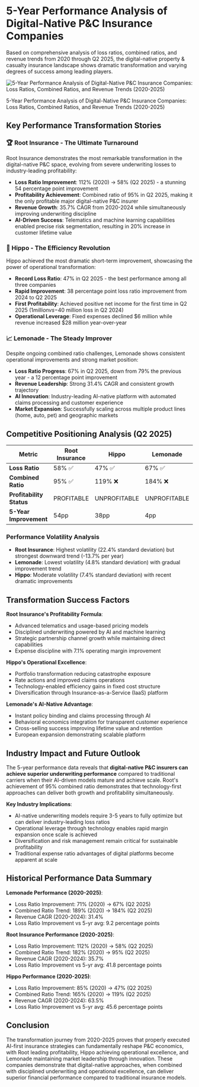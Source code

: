 # 5-Year Performance Analysis of Digital-Native P&C Insurance Companies

Based on comprehensive analysis of loss ratios, combined ratios, and revenue trends from 2020 through Q2 2025, the digital-native property & casualty insurance landscape shows dramatic transformation and varying degrees of success among leading players.

![5-Year Performance Analysis of Digital-Native P\&C Insurance Companies: Loss Ratios, Combined Ratios, and Revenue Trends (2020-2025)](https://ppl-ai-code-interpreter-files.s3.amazonaws.com/web/direct-files/2cc489791012fdb82af5d9a577822344/a6b4295c-d8ae-4a10-9a24-b64d0eecdff7/6ee0b15f.png)

5-Year Performance Analysis of Digital-Native P\&C Insurance Companies: Loss Ratios, Combined Ratios, and Revenue Trends (2020-2025)

## Key Performance Transformation Stories

### 🏆 Root Insurance - The Ultimate Turnaround
Root Insurance demonstrates the most remarkable transformation in the digital-native P&C space, evolving from severe underwriting losses to industry-leading profitability:

- **Loss Ratio Improvement**: 112% (2020) → 58% (Q2 2025) - a stunning 54 percentage point improvement
- **Profitability Achievement**: Combined ratio of 95% in Q2 2025, making it the only profitable major digital-native P&C insurer
- **Revenue Growth**: 35.7% CAGR from 2020-2024 while simultaneously improving underwriting discipline
- **AI-Driven Success**: Telematics and machine learning capabilities enabled precise risk segmentation, resulting in 20% increase in customer lifetime value

### 🚀 Hippo - The Efficiency Revolution  
Hippo achieved the most dramatic short-term improvement, showcasing the power of operational transformation:

- **Record Loss Ratio**: 47% in Q2 2025 - the best performance among all three companies
- **Rapid Improvement**: 38 percentage point loss ratio improvement from 2024 to Q2 2025
- **First Profitability**: Achieved positive net income for the first time in Q2 2025 ($1 million vs -$40 million loss in Q2 2024)
- **Operational Leverage**: Fixed expenses declined $6 million while revenue increased $28 million year-over-year

### 📈 Lemonade - The Steady Improver
Despite ongoing combined ratio challenges, Lemonade shows consistent operational improvements and strong market position:

- **Loss Ratio Progress**: 67% in Q2 2025, down from 79% the previous year - a 12 percentage point improvement
- **Revenue Leadership**: Strong 31.4% CAGR and consistent growth trajectory
- **AI Innovation**: Industry-leading AI-native platform with automated claims processing and customer experience
- **Market Expansion**: Successfully scaling across multiple product lines (home, auto, pet) and geographic markets

## Competitive Positioning Analysis (Q2 2025)

| Metric | Root Insurance | Hippo | Lemonade | Industry Benchmark |
|--------|----------------|-------|----------|-------------------|
| **Loss Ratio** | 58% ✅ | 47% ✅ | 67% ✅ | 60-70% |
| **Combined Ratio** | 95% ✅ | 119% ❌ | 184% ❌ | 95-100% |
| **Profitability Status** | PROFITABLE | UNPROFITABLE | UNPROFITABLE | <100% = Profitable |
| **5-Year Improvement** | 54pp | 38pp | 4pp | - |

### Performance Volatility Analysis
- **Root Insurance**: Highest volatility (22.4% standard deviation) but strongest downward trend (-13.7% per year)
- **Lemonade**: Lowest volatility (4.8% standard deviation) with gradual improvement trend
- **Hippo**: Moderate volatility (7.4% standard deviation) with recent dramatic improvements

## Transformation Success Factors

**Root Insurance's Profitability Formula**:
- Advanced telematics and usage-based pricing models
- Disciplined underwriting powered by AI and machine learning
- Strategic partnership channel growth while maintaining direct capabilities
- Expense discipline with 7.1% operating margin improvement

**Hippo's Operational Excellence**:
- Portfolio transformation reducing catastrophe exposure
- Rate actions and improved claims operations
- Technology-enabled efficiency gains in fixed cost structure
- Diversification through Insurance-as-a-Service (IaaS) platform

**Lemonade's AI-Native Advantage**:
- Instant policy binding and claims processing through AI
- Behavioral economics integration for transparent customer experience
- Cross-selling success improving lifetime value and retention
- European expansion demonstrating scalable platform

## Industry Impact and Future Outlook

The 5-year performance data reveals that **digital-native P&C insurers can achieve superior underwriting performance** compared to traditional carriers when their AI-driven models mature and achieve scale. Root's achievement of 95% combined ratio demonstrates that technology-first approaches can deliver both growth and profitability simultaneously.

**Key Industry Implications**:
- AI-native underwriting models require 3-5 years to fully optimize but can deliver industry-leading loss ratios
- Operational leverage through technology enables rapid margin expansion once scale is achieved  
- Diversification and risk management remain critical for sustainable profitability
- Traditional expense ratio advantages of digital platforms become apparent at scale

## Historical Performance Data Summary

**Lemonade Performance (2020-2025)**:
- Loss Ratio Improvement: 71% (2020) → 67% (Q2 2025)
- Combined Ratio Trend: 189% (2020) → 184% (Q2 2025)
- Revenue CAGR (2020-2024): 31.4%
- Loss Ratio Improvement vs 5-yr avg: 9.2 percentage points

**Root Insurance Performance (2020-2025)**:
- Loss Ratio Improvement: 112% (2020) → 58% (Q2 2025)
- Combined Ratio Trend: 182% (2020) → 95% (Q2 2025)
- Revenue CAGR (2020-2024): 35.7%
- Loss Ratio Improvement vs 5-yr avg: 41.8 percentage points

**Hippo Performance (2020-2025)**:
- Loss Ratio Improvement: 85% (2020) → 47% (Q2 2025)
- Combined Ratio Trend: 165% (2020) → 119% (Q2 2025)
- Revenue CAGR (2020-2024): 63.5%
- Loss Ratio Improvement vs 5-yr avg: 45.6 percentage points

## Conclusion

The transformation journey from 2020-2025 proves that properly executed AI-first insurance strategies can fundamentally reshape P&C economics, with Root leading profitability, Hippo achieving operational excellence, and Lemonade maintaining market leadership through innovation. These companies demonstrate that digital-native approaches, when combined with disciplined underwriting and operational excellence, can deliver superior financial performance compared to traditional insurance models.
